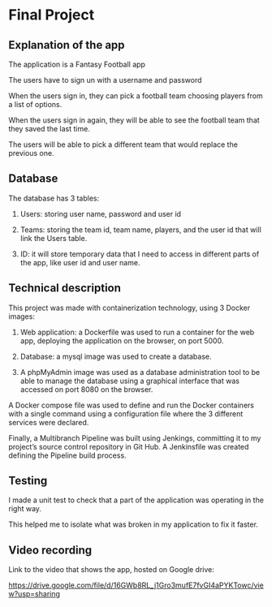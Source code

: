# Final Project

## Explanation of the app

The application is a Fantasy Football app 

The users have to sign un with a username and password

When the users sign in, they can pick a football team 
choosing players from a list of options.

When the users sign in again, they will be able to see the 
football team that they saved the last time.

The users will be able to pick a different team that would replace
the previous one.

## Database

The database has 3 tables:

1. Users: storing user name, password and user id

2. Teams: storing the team id, team name, players, and 
the user id that will link the Users table.

3. ID: it will store temporary data that I need to access in different parts
of the app, like user id and user name.

## Technical description

This project was made with containerization technology, using 3 Docker images:

1. Web application: a Dockerfile was used to run a container for the web app, 
deploying the application on the browser, on port 5000.

2. Database: a mysql image was used to create a database.

3. A phpMyAdmin image was used as a database administration tool to be able to manage 
the database using a graphical interface that was accessed on port 8080 on the browser.

A Docker compose file was used to define and run the Docker containers with a single command 
using a configuration file where the 3 different services were declared.

Finally, a Multibranch Pipeline was built using Jenkings, committing it to my project’s 
source control repository in Git Hub. A Jenkinsfile was created defining the Pipeline build process.

## Testing

I made a unit test to check that a part of the application was operating in the right way. 

This helped me to isolate what was broken in my application to fix it faster.

## Video recording

Link to the video that shows the app, hosted on Google drive: 

https://drive.google.com/file/d/16GWb8RL_j1Gro3mufE7fvGI4aPYKTowc/view?usp=sharing